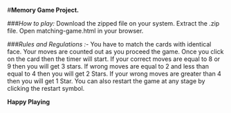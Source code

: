 #**Memory Game Project.**

###*How to play:*
Download the zipped file on your system.
Extract the .zip file.
Open matching-game.html in your browser.

###*Rules and Regulations :-*
You have to match the cards with identical face.
Your moves are counted out as you proceed the game.
Once you click on the card then the timer will start.
If your correct moves are equal to 8 or 9 then you will get 3 stars.
If wrong moves are equal to 2 and less than equal to 4 then you will get 2 Stars.
If your wrong moves are greater than 4 then you will get 1 Star.
You can also restart the game at any stage by clicking the restart symbol.

**Happy Playing**
